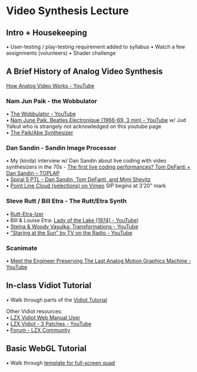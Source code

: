 # Video Synthesis Lecture
## Intro + Housekeeping
• User-testing / play-testing requirement added to syllabus
• Watch a few assignments (volunteers)
• Shader challenge

## A Brief History of Analog Video Synthesis
[How Analog Video Works - YouTube](https://www.youtube.com/watch?v=r38nVmxBfvM&list=RDijAaLxiYiWM&index=22)  

### Nam Jun Paik - the Wobbulator  
• [The Wobbulator - YouTube](https://www.youtube.com/watch?v=ijAaLxiYiWM)  
• [Nam June Paik. Beatles Electronique (1966-69, 3 min) - YouTube](https://www.youtube.com/watch?v=V-Wj8e0gAu8) w/ Jud Yalkut who is strangely not acknowledged on this youtube page  
• [The Paik/Abe Synthesizer](http://www.davidsonsfiles.org/PaikAbeSythesizer.html)  

### Dan Sandin - Sandin Image Processor  
• My (kinda) interview w/ Dan Sandin about live coding with video synthesizers in the 70s - [The first live coding performances? Tom DeFanti  + Dan Sandin – TOPLAP](https://toplap.org/the-first-live-coding-performances-tom-defanti-dan-sandin/)  
• [Spiral 5 PTL - Dan Sandin, Tom DeFanti, and Mimi Shevitz](https://www.youtube.com/watch?v=hw9kY85DkfE&feature=emb_logo)  
• [Point Line Cloud (selections) on Vimeo](https://vimeo.com/7666778)  SIP begins at 3’20” mark  

### Steve Rutt / Bill Etra - The Rutt/Etra Synth  
• [Rutt-Etra-Izer](https://airtightinteractive.com/demos/js/ruttetra/)  
• Bill & Louise Etra: [Lady of the Lake (1974) - YouTube](https://www.youtube.com/watch?v=apC63eWkr_g))  
• [Steina & Woody Vasulka: Transformations - YouTube](https://www.youtube.com/watch?v=gHy3DCpZM6o)  
• [“Staring at the Sun” by TV on the Radio - YouTube](https://www.youtube.com/watch?v=oHrTOQ18yzU)  
### Scanimate  
• [Meet the Engineer Preserving The Last Analog Motion Graphics Machine - YouTube](https://www.youtube.com/watch?v=0wxc3mKqKTk)  

## In-class Vidiot Tutorial
• Walk through parts of the [Vidiot Tutorial](./vidiot_tutorial.md)  

Other Vidiot resources:  
• [LZX Vidiot Web Manual User](https://usermanual.wiki/Document/Vidiot20User20Manual.606549773/view)  
• [LZX Vidiot - 3 Patches - YouTube](https://www.youtube.com/watch?v=ZqQTpbqs-ek)  
• [Forum - LZX Community](https://community.lzxindustries.net/c/forum)  
	
## Basic WebGL Tutorial  
• Walk through [template for full-screen quad](./webgl_template.html)
